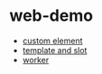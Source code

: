 # web-demo

- [custom element](http://luoway.github.io/web-demo/custom.html)
- [template and slot](http://luoway.github.io/web-demo/template.html)
- [worker](http://luoway.github.io/web-demo/worker/index.html)
